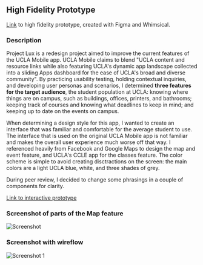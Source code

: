 ## High Fidelity Prototype
[Link](https://www.figma.com/file/EWFZZuedW35zgAn3sxquTd/dh150?node-id=0%3A1) to high fidelity prototype, created with Figma and Whimsical.

### Description
Project Lux is a redesign project aimed to improve the current features of the UCLA Mobile app. UCLA Mobile claims to blend "UCLA content and resource links while also featuring UCLA's dynamic app landscape collected into a sliding Apps dashboard for the ease of UCLA's broad and diverse community". By practicing usability testing, holding contextual inquiries, and developing user personas and scenarios, I determined **three features for the target audience**, the student population at UCLA: knowing where things are on campus, such as buildings, offices, printers, and bathrooms; keeping track of courses and knowing what deadlines to keep in mind; and keeping up to date on the events on campus.

When determining a design style for this app, I wanted to create an interface that was familiar and comfortable for the average student to use. The interface that is used on the original UCLA Mobile app is not familiar and makes the overall user experience much worse off that way. I referenced heavily from Facebook and Google Maps to design the map and event feature, and UCLA's CCLE app for the classes feature. The color scheme is simple to avoid creating disctractions on the screen: the main colors are a light UCLA blue, white, and three shades of grey. 

During peer review, I decided to change some phrasings in a couple of components for clarity. 

[Link to interactive prototype](https://www.figma.com/proto/EWFZZuedW35zgAn3sxquTd/dh150?node-id=1%3A3&scaling=scale-down)

### Screenshot of parts of the Map feature
![Screenshot](https://user-images.githubusercontent.com/59623146/75790268-c8a75400-5d1f-11ea-95e8-adec3bc2f5c0.png)

### Screenshot with wireflow 
![Screenshot 1](https://user-images.githubusercontent.com/59623146/75790978-c265a780-5d20-11ea-9ef0-43151aab17e7.png)
